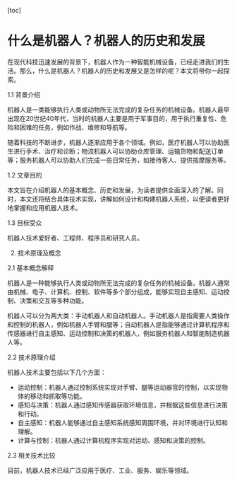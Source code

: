 
[toc]                    
                
                
什么是机器人？机器人的历史和发展
=================================

在现代科技迅速发展的背景下，机器人作为一种智能机械设备，已经走进我们的生活。那么，什么是机器人？机器人的历史和发展又是怎样的呢？本文将带你一起探索。

1.1 背景介绍

机器人是一类能够执行人类或动物所无法完成的复杂任务的机械设备。机器人最早出现在20世纪40年代，当时的机器人主要是用于军事目的，用于执行重复性、危险和困难的任务，例如作战、维修和导航等。

随着科技的不断进步，机器人逐渐应用于各个领域。例如，医疗机器人可以协助医生进行手术、治疗和诊断；物流机器人可以协助仓库管理、运输货物和配送订单等；服务机器人可以协助人们完成一些日常任务，如接待客人、提供按摩服务等。

1.2 文章目的

本文旨在介绍机器人的基本概念、历史和发展，为读者提供全面深入的了解。同时，本文还将结合具体技术实现，讲解如何设计和构建机器人系统，以便读者更好地掌握和应用机器人技术。

1.3 目标受众

机器人技术爱好者、工程师、程序员和研究人员。

2. 技术原理及概念

2.1 基本概念解释

机器人是一种能够执行人类或动物所无法完成的复杂任务的机械设备。机器人通常由机械、电子、计算机、控制、软件等多个部分组成，能够实现自主感知、运动控制、决策和交互等多种功能。

机器人可以分为两大类：手动机器人和自动机器人。手动机器人是指需要人类操作和控制的机器人，例如机器人手臂和腿等；自动机器人是指能够通过计算机程序和传感器进行自主感知、运动控制和决策的机器人，例如服务机器人和智能制造机器人等。

2.2 技术原理介绍

机器人技术主要包括以下几个方面：

- 运动控制：机器人通过控制系统实现对手臂、腿等运动器官的控制，以实现物体的移动和抓取等功能。
- 感知与决策：机器人通过感知传感器获取环境信息，并根据这些信息进行决策和行动。
- 自主感知：机器人能够通过自主感知系统感知周围环境，并对环境进行认知和理解。
- 计算与控制：机器人通过计算机程序实现对运动、感知和决策的控制。

2.3 相关技术比较

目前，机器人技术已经广泛应用于医疗、工业、服务、娱乐等领域。

